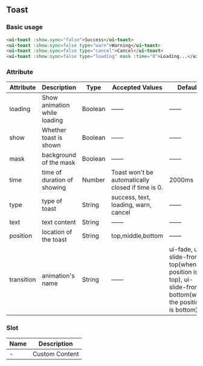 ## Toast

### Basic usage

```html
<ui-toast :show.sync="false">Success</ui-toast>
<ui-toast :show.sync=false type="warn">Warning</ui-toast>
<ui-toast :show.sync=false type="cancel">Cancel</ui-toast>
<ui-toast :show.sync=false type="loading" mask :time="0">Loading...</ui-toast>
```
### Attribute

|Attribute      |Description    | Type      | Accepted Values      | Default   |
|---------- |-------- |---------- |------------ |-------- |
|loading | Show animation while loading |Boolean |——|—— |
|show | Whether toast is shown |Boolean |——|—— |
|mask | background of the mask|Boolean |——|—— |
|time | time of duration of showing |Number |Toast won't be automatically closed if time is 0.|2000ms |
|type | type of toast |String |success, text, loading, warn, cancel|—— |
|text | text content |String |——|—— |
|position | location of the toast |String |top,middle,bottom|—— |
|transition | animation's name |String |——|ui-fade, ui-slide-from-top(when the position is top), ui-slide-from-bottom(when the position is bottom)|

### Slot

| Name      | Description    |
|---------- |-------- |
|- | Custom Content |